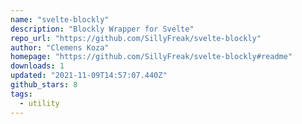 ```yaml
---
name: "svelte-blockly"
description: "Blockly Wrapper for Svelte"
repo_url: "https://github.com/SillyFreak/svelte-blockly"
author: "Clemens Koza"
homepage: "https://github.com/SillyFreak/svelte-blockly#readme"
downloads: 1
updated: "2021-11-09T14:57:07.440Z"
github_stars: 8
tags: 
  - utility
---
```

